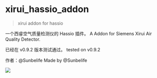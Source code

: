 # xirui_hassio_addon

> xirui addon for hassio

一个西睿空气质量检测仪的 Hassio 插件。
A Addon for Siemens Xirui Air Quality Detector.

已经在 v0.9.2 版本测试通过。
tested on v0.9.2

作者：@Sunbelife
Made by @Sunbelife

![](http://ww4.sinaimg.cn/large/006tNc79ly1g3acl0qs8sj30io0l4jt4.jpg)
